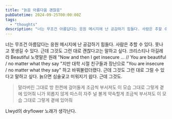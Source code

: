 ```yaml
---
title: "늙음 아름다움 괜찮음"
pubDatetime: 2024-09-25T00:00:00Z
tags:
  - "thoughts"
description: "너는 무조건 아름답다는 응원 메시지에 난 공감하기 힘들다. 사람은 추할 수 있다. 못나고 못생길 수 있다. 근데 그것도 그런 대로 괜찮다고는 말하고 싶다. 크리스티나 아길레라 Beautiful 노랫말은 원래 \"Now and then I get insecure ... // You are beautiful / no…"
---
```


너는 무조건 아름답다는 응원 메시지에 난 공감하기 힘들다.
사람은 추할 수 있다. 못나고 못생길 수 있다.
근데 그것도 그런 대로 괜찮다고는 말하고 싶다.
크리스티나 아길레라 Beautiful 노랫말은 원래 "Now and then I get insecure ... // You are beautiful / no matter what they say "지만
대학 시절 친구들과 장난으로 "You are insecure / no matter what they say" 하고 바꿔불렀더랬다.
근데 그것도 그런 대로 그럴 수 있다고 말하고 싶다.
늙으면 심술궂고 미워지기 쉽다.
근데 그것도.

> 말라버린 그대로
방 한켠에 걸어둘게
조금씩 부서져도
이 모습 그대로
그렇게 곁에 있어줘
니가 외롭지 않게
따스히 자주 널 볼게
약속할게
조금씩 부서져도
이 모습 그대로
그렇게 곁에 있어줘

Llwyd의 dryflower 노래가 생각난다.
